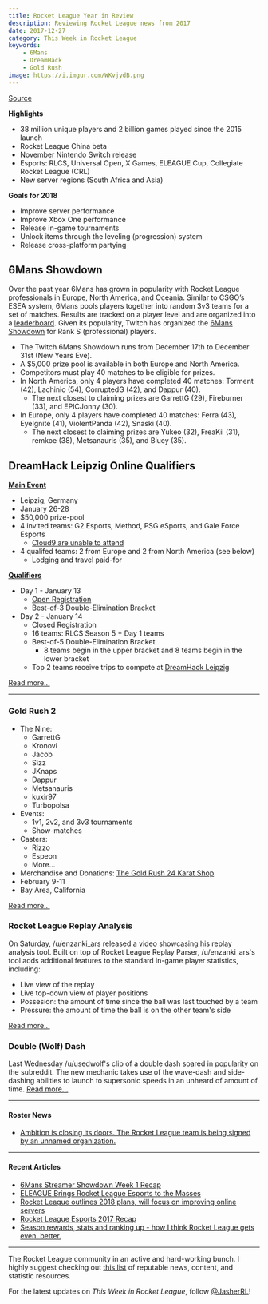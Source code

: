 ```yaml
---
title: Rocket League Year in Review
description: Reviewing Rocket League news from 2017
date: 2017-12-27
category: This Week in Rocket League
keywords:
    - 6Mans
    - DreamHack
    - Gold Rush
image: https://i.imgur.com/WKvjydB.png
---
```


[Source](https://www.rocketleague.com/news/2017-year-in-review/)

**Highlights**

-   38 million unique players and 2 billion games played since the 2015 launch
-   Rocket League China beta
-   November Nintendo Switch release
-   Esports: RLCS, Universal Open, X Games, ELEAGUE Cup, Collegiate Rocket League (CRL)
-   New server regions (South Africa and Asia)

**Goals for 2018**

-   Improve server performance
-   Improve Xbox One performance
-   Release in-game tournaments
-   Unlock items through the leveling (progression) system
-   Release cross-platform partying

## 6Mans Showdown

Over the past year 6Mans has grown in popularity with Rocket League professionals in Europe, North America, and Oceania. Similar to CSGO’s ESEA system, 6Mans pools players together into random 3v3 teams for a set of matches. Results are tracked on a player level and are organized into a [leaderboard](https://docs.google.com/spreadsheets/d/13uT0TBMs99CJ-VaSDoxvZBQYukJX3My0WU_5rjfLWXQ/edit#gid=1964528333). Given its popularity, Twitch has organized the [6Mans Showdown](https://nm.reddit.com/r/RocketLeague/comments/7k4bl6/twitch_esports_presents_6mans_streamer_showdown/) for Rank S (professional) players.

-   The Twitch 6Mans Showdown runs from December 17th to December 31st (New Years Eve).
-   A \$5,000 prize pool is available in both Europe and North America.
-   Competitors must play 40 matches to be eligible for prizes.
-   In North America, only 4 players have completed 40 matches: Torment (42), Lachinio (54), CorruptedG (42), and Dappur (40).
    -   The next closest to claiming prizes are GarrettG (29), Fireburner (33), and EPICJonny (30).
-   In Europe, only 4 players have completed 40 matches: Ferra (43), EyeIgnite (41), ViolentPanda (42), Snaski (40).
    -   The next closest to claiming prizes are Yukeo (32), FreaKii (31), remkoe (38), Metsanauris (35), and Bluey (35).

## DreamHack Leipzig Online Qualifiers

**[Main Event](https://open.dreamhack.com/2017/dreamhack-open-2018-kicks-off-at-dreamhack-leipzig-featuring-rocket-league/)**

-   Leipzig, Germany
-   January 26-28
-   \$50,000 prize-pool
-   4 invited teams: G2 Esports, Method, PSG eSports, and Gale Force Esports
    -   [Cloud9 are unable to attend](https://twitter.com/Torment/status/940654219161456641)
-   4 qualifed teams: 2 from Europe and 2 from North America (see below)
    -   Lodging and travel paid-for

**[Qualifiers](https://open.dreamhack.com/2017/announcing-qualifiers-for-leipzig/)**

-   Day 1 - January 13
    -   [Open Registration](https://smash.gg/tournament/dreamhack-open-leipzig-rocket-league/details)
    -   Best-of-3 Double-Elimination Bracket
-   Day 2 - January 14
    -   Closed Registration
    -   16 teams: RLCS Season 5 + Day 1 teams
    -   Best-of-5 Double-Elimination Bracket
        -   8 teams begin in the upper bracket and 8 teams begin in the lower bracket
    -   Top 2 teams receive trips to compete at [DreamHack Leipzig](https://open.dreamhack.com/2017/dreamhack-open-2018-kicks-off-at-dreamhack-leipzig-featuring-rocket-league/)

[Read more...](https://open.dreamhack.com/2017/announcing-qualifiers-for-leipzig/)

---

### Gold Rush 2

-   The Nine:
    -   GarrettG
    -   Kronovi
    -   Jacob
    -   Sizz
    -   JKnaps
    -   Dappur
    -   Metsanauris
    -   kuxir97
    -   Turbopolsa
-   Events:
    -   1v1, 2v2, and 3v3 tournaments
    -   Show-matches
-   Casters:
    -   Rizzo
    -   Espeon
    -   More...
-   Merchandise and Donations: [The Gold Rush 24 Karat Shop](https://smash.gg/goldrush2/shop)
-   February 9-11
-   Bay Area, California

[Read more...](https://www.reddit.com/r/RocketLeague/comments/7l4rwt/gold_rush_2_has_arrived/)

### Rocket League Replay Analysis

On Saturday, /u/enzanki_ars released a video showcasing his replay analysis tool. Built on top of Rocket League Replay Parser, /u/enzanki_ars's tool adds additional features to the standard in-game player statistics, including:

-   Live view of the replay
-   Live top-down view of player positions
-   Possesion: the amount of time since the ball was last touched by a team
-   Pressure: the amount of time the ball is on the other team's side

[Read more...](https://www.reddit.com/r/RocketLeague/comments/7lqcqx/utility_rocket_league_replay_parser_v130_released/)

### Double (Wolf) Dash

Last Wednesday /u/usedwolf's clip of a double dash soared in popularity on the subreddit. The new mechanic takes use of the wave-dash and side-dashing abilities to launch to supersonic speeds in an unheard of amount of time. [Read more...](https://www.reddit.com/r/RocketLeague/comments/7l1d53/new_mechanic_usedwolf_double_dash_instant/)

---

#### Roster News

-   [Ambition is closing its doors. The Rocket League team is being signed by an unnamed organization.](https://twitter.com/Ambition_GG/status/945461818344067072)

---

#### Recent Articles

-   [6Mans Streamer Showdown Week 1 Recap](http://octane.gg/news/6-mans-streamer-showdown-week-1-recap/)
-   [ELEAGUE Brings Rocket League Esports to the Masses](https://www.redbull.com/us-en/eleague-rocket-league-tv-interview)
-   [Rocket League outlines 2018 plans, will focus on improving online servers](http://www.pcgamer.com/rocket-league-outlines-2018-updates-focus-on-performance-improvements-and-cross-platform-play/)
-   [Rocket League Esports 2017 Recap](https://www.youtube.com/watch?v=l-HuGTezXmg)
-   [Season rewards, stats and ranking up - how I think Rocket League gets even. better.](https://nm.reddit.com/r/RocketLeague/comments/7l3grp/season_rewards_stats_and_ranking_up_how_i_think/)

---

The Rocket League community in an active and hard-working bunch. I highly suggest checking out [this list](https://jasher.io/rocket-league-resources/) of reputable news, content, and statistic resources.

For the latest updates on _This Week in Rocket League_, follow [@JasherRL](https://twitter.com/JasherRL)!
